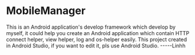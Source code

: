 # MobileManager
This is an Android application's develop framework which develop by myself, it could help you create an Android application which contain HTTP connect helper, view helper, log and os-helper easily. 
This project created in Android Studio, if you want to edit it, pls use Android Studio.
-----Linhh

